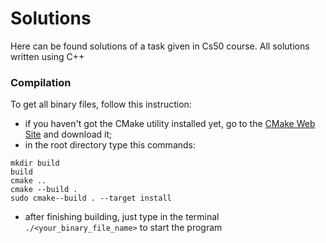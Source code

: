 # Solutions
Here can be found solutions of a task given in Cs50 course.
All solutions written using C++

### Compilation
To get all binary files, follow this instruction:
- if you haven't got the CMake utility installed yet, go to the [CMake Web Site](cmake.org) and download it;
- in the root directory type this commands:
```shell
mkdir build
build
cmake ..
cmake --build .
sudo cmake--build . --target install
```
- after finishing building, just type in the terminal `./<your_binary_file_name>` to start the program